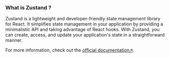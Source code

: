 ### What is Zustand ?

Zustand is a lightweight and developer-friendly state management library for React. It simplifies state management in your application by providing a minimalistic API and taking advantage of React hooks. With Zustand, you can create, access, and update your application&apos;s state in a straightforward manner.

For more information,
check out the [official documentation↗](https://github.com/pmndrs/zustand).
